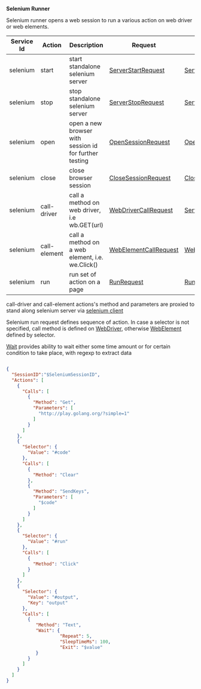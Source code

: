 
**Selenium Runner** 

Selenium runner opens a web session to run a various action on web driver or web elements.

| Service Id | Action | Description | Request | Response |
| --- | --- | --- | --- | --- |
| selenium | start | start standalone selenium server | [ServerStartRequest](service_contract.go) | [ServerStartResponse](service_contract.go) |
| selenium | stop | stop standalone selenium server | [ServerStopRequest](service_contract.go) | [ServerStopResponse](service_contract.go) |
| selenium | open | open a new browser with session id for further testing | [OpenSessionRequest](service_contract.go) | [OpenSessionResponse](service_contract.go) |
| selenium | close | close browser session | [CloseSessionRequest](service_contract.go) | [CloseSessionResponse](service_contract.go) |
| selenium | call-driver | call a method on web driver, i.e wb.GET(url)| [WebDriverCallRequest](service_contract.go) | [ServiceCallResponse](service_contract.go) |
| selenium | call-element | call a method on a web element, i.e. we.Click() | [WebElementCallRequest](service_contract.go) | [WebElementCallResponse](service_contract.go) |
| selenium | run | run set of action on a page | [RunRequest](service_contract.go) | [RunResponse](service_contract.go) |

call-driver and call-element actions's method and parameters are proxied to stand along selenium server via [selenium client](http://github.com/tebeka/selenium)


Selenium run request defines sequence of action. In case a selector is not specified, call method is defined on [WebDriver](https://github.com/tebeka/selenium/blob/master/selenium.go#L213), 
otherwise [WebElement](https://github.com/tebeka/selenium/blob/master/selenium.go#L370) defined by selector.

[Wait](./../../repeatable.go)  provides ability to wait either some time amount or for certain condition to take place, with regexp to extract data

```json

{
  "SessionID":"$SeleniumSessionID",
  "Actions": [
    {
      "Calls": [
        {
          "Method": "Get",
          "Parameters": [
            "http://play.golang.org/?simple=1"
          ]
        }
      ]
    },
    {
      "Selector": {
        "Value": "#code"
      },
      "Calls": [
        {
          "Method": "Clear"
        },
        {
          "Method": "SendKeys",
          "Parameters": [
            "$code"
          ]
        }
      ]
    },
    {
      "Selector": {
        "Value": "#run"
      },
      "Calls": [
        {
          "Method": "Click"
        }
      ]
    },
    {
      "Selector": {
        "Value": "#output",
        "Key": "output"
      },
      "Calls": [
        {
           "Method": "Text",
           "Wait": {
                    "Repeat": 5,
                    "SleepTimeMs": 100,
                    "Exit": "$value"
           }
        }
      ]
    }
  ]
}
```
